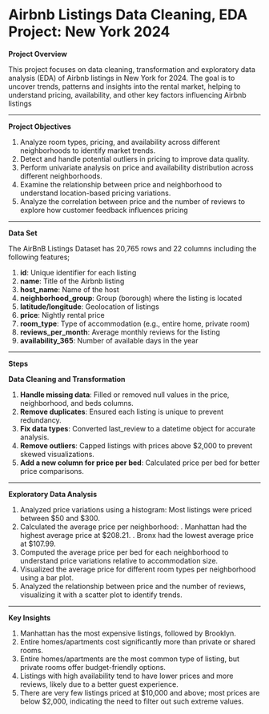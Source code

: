 # Airbnb Listings Data Cleaning, EDA Project: New York 2024


**Project Overview**

This project focuses on data cleaning, transformation and exploratory data analysis (EDA) of Airbnb listings in New York for 2024. The goal is to uncover trends, patterns and insights into the rental market, helping to understand pricing, availability, and other key factors influencing Airbnb listings

---
**Project Objectives**
1. Analyze room types, pricing, and availability across different neighborhoods to identify market trends.
2. Detect and handle potential outliers in pricing to improve data quality.
3. Perform univariate analysis on price and availability distribution across different neighborhoods.
4. Examine the relationship between price and neighborhood to understand location-based pricing variations.
5. Analyze the correlation between price and the number of reviews to explore how customer feedback influences pricing

---
**Data Set**

The AirBnB Listings Dataset has 20,765 rows and 22 columns including the following features;
1. **id**: Unique identifier for each listing
2. **name**: Title of the Airbnb listing
3. **host_name**: Name of the host
4. **neighborhood_group**: Group (borough) where the listing is located
5. **latitude/longitude**: Geolocation of listings
6. **price**: Nightly rental price
7. **room_type**: Type of accommodation (e.g., entire home, private room)
8. **reviews_per_month**: Average monthly reviews for the listing
9. **availability_365**: Number of available days in the year
    
---
**Steps**

**Data Cleaning and Transformation**

1. **Handle missing data**: Filled or removed null values in the price, neighborhood, and beds columns.
2. **Remove duplicates**: Ensured each listing is unique to prevent redundancy.
3. **Fix data types**: Converted last_review to a datetime object for accurate analysis.
4. **Remove outliers**: Capped listings with prices above $2,000 to prevent skewed visualizations.
5. **Add a new column for price per bed**: Calculated price per bed for better price comparisons.
   
 ---  
 **Exploratory Data Analysis**
 
1. Analyzed price variations using a histogram: Most listings were priced between $50 and $300.
2. Calculated the average price per neighborhood:
  . Manhattan had the highest average price at $208.21.
  . Bronx had the lowest average price at $107.99.
3.  Computed the average price per bed for each neighborhood to understand price variations relative to accommodation size.
4. Visualized the average price for different room types per neighborhood using a bar plot.
5. Analyzed the relationship between price and the number of reviews, visualizing it with a scatter plot to identify trends.


---
   **Key Insights**
1. Manhattan has the most expensive listings, followed by Brooklyn.
2. Entire homes/apartments cost significantly more than private or shared rooms.
3. Entire homes/apartments are the most common type of listing, but private rooms offer budget-friendly options.
4. Listings with high availability tend to have lower prices and more reviews, likely due to a better guest experience.
5. There are very few listings priced at $10,000 and above; most prices are below $2,000, indicating the need to filter out such extreme values.
